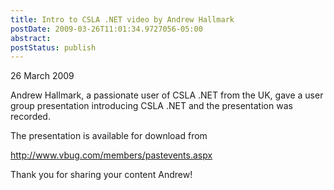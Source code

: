 ```yaml
---
title: Intro to CSLA .NET video by Andrew Hallmark
postDate: 2009-03-26T11:01:34.9727056-05:00
abstract: 
postStatus: publish
---
```

26 March 2009

Andrew Hallmark, a passionate user of CSLA .NET from the UK, gave a user group presentation introducing CSLA .NET and the presentation was recorded.

The presentation is available for download from

http://www.vbug.com/members/pastevents.aspx

Thank you for sharing your content Andrew!
